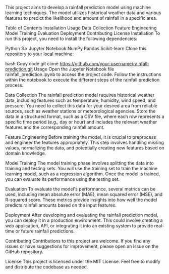 This project aims to develop a rainfall prediction model using machine learning techniques. The model utilizes historical weather data and various features to predict the likelihood and amount of rainfall in a specific area.

Table of Contents
Installation
Usage
Data Collection
Feature Engineering
Model Training
Evaluation
Deployment
Contributing
License
Installation
To run this project, you need to install the following dependencies:

Python 3.x
Jupyter Notebook
NumPy
Pandas
Scikit-learn
Clone this repository to your local machine:

bash
Copy code
git clone https://github.com/your-username/rainfall-prediction.git
Usage
Open the Jupyter Notebook file rainfall_prediction.ipynb to access the project code. Follow the instructions within the notebook to execute the different steps of the rainfall prediction process.

Data Collection
The rainfall prediction model requires historical weather data, including features such as temperature, humidity, wind speed, and pressure. You need to collect this data for your desired area from reliable sources, such as weather stations or meteorological agencies. Store the data in a structured format, such as a CSV file, where each row represents a specific time period (e.g., day or hour) and includes the relevant weather features and the corresponding rainfall amount.

Feature Engineering
Before training the model, it is crucial to preprocess and engineer the features appropriately. This step involves handling missing values, normalizing the data, and potentially creating new features based on domain knowledge.

Model Training
The model training phase involves splitting the data into training and testing sets. You will use the training set to train the machine learning model, such as a regression algorithm. Once the model is trained, you can evaluate its performance using the testing set.

Evaluation
To evaluate the model's performance, several metrics can be used, including mean absolute error (MAE), mean squared error (MSE), and R-squared score. These metrics provide insights into how well the model predicts rainfall amounts based on the input features.

Deployment
After developing and evaluating the rainfall prediction model, you can deploy it in a production environment. This could involve creating a web application, API, or integrating it into an existing system to provide real-time or future rainfall predictions.

Contributing
Contributions to this project are welcome. If you find any issues or have suggestions for improvement, please open an issue on the GitHub repository.

License
This project is licensed under the MIT License. Feel free to modify and distribute the codebase as needed.
